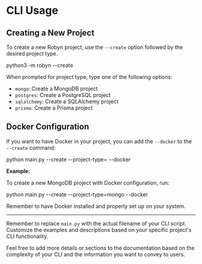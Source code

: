 # CLI Usage

## Creating a New Project

To create a new Robyn project, use the `--create` option followed by the desired project type.

python3 -m robyn --create


When prompted for project type, type one of the following options:
- `mongo`: Create a MongoDB project
- `postgres`: Create a PostgreSQL project
- `sqlalchemy`: Create a SQLAlchemy project
- `prisma`: Create a Prisma project


## Docker Configuration

If you want to have Docker in your project, you can add the `--docker` to the `--create` command:

python main.py --create --project-type=<project-type> --docker


**Example:**

To create a new MongoDB project with Docker configuration, run:

python main.py --create --project-type=mongo --docker


Remember to have Docker installed and properly set up on your system.

---
Remember to replace `main.py` with the actual filename of your CLI script. Customize the examples and descriptions based on your specific project's CLI functionality.

Feel free to add more details or sections to the documentation based on the complexity of your CLI and the information you want to convey to users.

